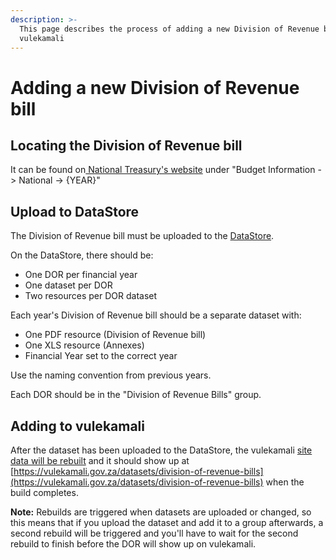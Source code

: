 ```yaml
---
description: >-
  This page describes the process of adding a new Division of Revenue bill to
  vulekamali
---
```


# Adding a new Division of Revenue bill

## Locating the Division of Revenue bill

It can be found on[ National Treasury's website](http://www.treasury.gov.za) under "Budget Information -&gt; National -&gt; {YEAR}"

## Upload to DataStore

The Division of Revenue bill must be uploaded to the [DataStore](https://data.vulekamali.gov.za/).

On the DataStore, there should be:

* One DOR per financial year
* One dataset per DOR
* Two resources per DOR dataset

Each year's Division of Revenue bill should be a separate dataset with:

* One PDF resource \(Division of Revenue bill\)
* One XLS resource \(Annexes\)
* Financial Year set to the correct year

Use the naming convention from previous years.

Each DOR should be in the "Division of Revenue Bills" group.

## Adding to vulekamali

After the dataset has been uploaded to the DataStore, the vulekamali [site data will be rebuilt](../adding-modifying-information-on-the-site/#delay-in-updates-reflecting-on-vulekamali-gov-za) and it should show up at [https://vulekamali.gov.za/datasets/division-of-revenue-bills](https://vulekamali.gov.za/datasets/division-of-revenue-bills) when the build completes.

**Note:** Rebuilds are triggered when datasets are uploaded or changed, so this means that if you upload the dataset and add it to a group afterwards, a second rebuild will be triggered and you'll have to wait for the second rebuild to finish before the DOR will show up on vulekamali.







